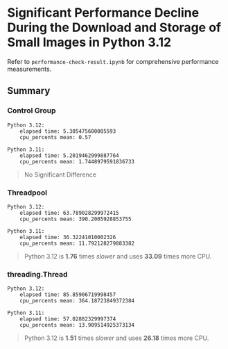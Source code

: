 # Significant Performance Decline During the Download and Storage of Small Images in Python 3.12

Refer to `performance-check-result.ipynb` for comprehensive performance measurements.

## Summary

### Control Group

```
Python 3.12:
    elapsed time: 5.305475600005593
    cpu_percents mean: 0.57

Python 3.11:
    elapsed time: 5.2019462999887764
    cpu_percents mean: 1.7448979591836733
```

> No Significant Difference

### Threadpool

```
Python 3.12:
    elapsed time: 63.789028299972415
    cpu_percents mean: 390.2005928853755

Python 3.11:
    elapsed time: 36.32241010002326
    cpu_percents mean: 11.792128279883382
```

> Python 3.12 is **1.76** times *slower* and uses **33.09** times more CPU.

### threading.Thread

```
Python 3.12:
    elapsed time: 85.85906719998457
    cpu_percents mean: 364.18723849372384

Python 3.11:
    elapsed time: 57.02882329997374
    cpu_percents mean: 13.909514925373134
```

> Python 3.12 is **1.51** times *slower* and uses **26.18** times more CPU.
